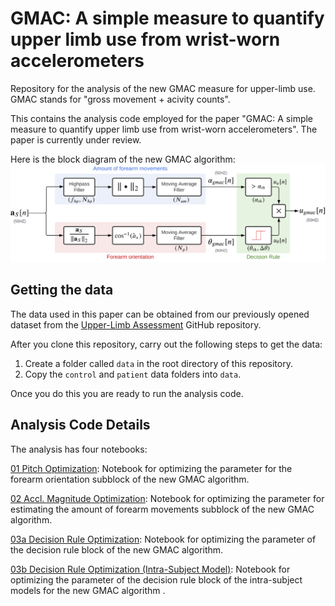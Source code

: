 # GMAC: A simple measure to quantify upper limb use from wrist-worn accelerometers

Repository for the analysis of the new GMAC measure for upper-limb use. GMAC stands for "gross movement + acivity counts".

This contains the analysis code employed for the paper "GMAC: A simple measure to quantify upper limb use from wrist-worn accelerometers". The paper is currently under review.

Here is the block diagram of the new GMAC algorithm:
![GMAC block diagram](gmac_accl.png)

## Getting the data
The data used in this paper can be obtained from our previously opened dataset from the [Upper-Limb Assessment](https://github.com/biorehab/upper-limb-use-assessment) GitHub repository. 

After you clone this repository, carry out the following steps to get the data:
1. Create a folder called `data` in the root directory of this repository.
2. Copy the `control` and `patient` data folders into `data`.

Once you do this you are ready to run the analysis code.

## Analysis Code Details
The analysis has four notebooks:

[01 Pitch Optimization](https://github.com/siva82kb/gmac/blob/main/notebooks/01-pitch_optimization.ipynb): Notebook for optimizing the parameter for the forearm orientation subblock of the new GMAC algorithm.

[02 Accl. Magnitude Optimization](https://github.com/siva82kb/gmac/blob/main/notebooks/02-am_optimization.ipynb): Notebook for optimizing the parameter for estimating the amount of forearm movements subblock of the new GMAC algorithm.

[03a Decision Rule Optimization](https://github.com/siva82kb/gmac/blob/main/notebooks/03a-gmac_optimization.ipynb): Notebook for optimizing the parameter of the decision rule block of the new GMAC algorithm.

[03b Decision Rule Optimization (Intra-Subject Model)](https://github.com/siva82kb/gmac/blob/main/notebooks/03b-gmac_optimization_intrasubj.ipynb): Notebook for optimizing the parameter of the decision rule block of the intra-subject models for the new GMAC algorithm .
